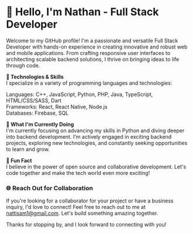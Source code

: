 # 👋 Hello, I'm Nathan - Full Stack Developer  
Welcome to my GitHub profile! I'm a passionate and versatile Full Stack Developer with hands-on experience in creating innovative and robust web and mobile applications. From crafting responsive user interfaces to architecting scalable backend solutions, I thrive on bringing ideas to life through code.

**🚀 Technologies & Skills**  
I specialize in a variety of programming languages and technologies:

Languages: C++, JavaScript, Python, PHP, Java, TypeScript, HTML/CSS/SASS, Dart  
Frameworks: React, React Native, Node.js  
Databases: Firebase, SQL 

**🔧 What I'm Currently Doing**  
I'm currently focusing on advancing my skills in Python and diving deeper into backend development. I'm actively engaged in exciting backend projects, exploring new technologies, and constantly seeking opportunities to learn and grow.

**🌱 Fun Fact**  
I believe in the power of open source and collaborative development. Let's code together and make the tech world even more exciting!

### 🌐 Reach Out for Collaboration  
If you're looking for a collaborator for your project or have a business inquiry, I'd love to connect! Feel free to reach out to me at nattisam1@gmail.com. Let's build something amazing together.

Thanks for stopping by, and I look forward to connecting with you!
